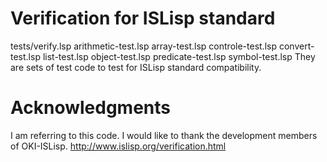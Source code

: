 # Verification for ISLisp standard
tests/verify.lsp 
arithmetic-test.lsp
array-test.lsp
controle-test.lsp
convert-test.lsp
list-test.lsp
object-test.lsp
predicate-test.lsp
symbol-test.lsp
They are sets of test code to test for ISLisp standard compatibility.


# Acknowledgments
I am referring to this code. I would like to thank the development members of OKI-ISLisp. 
http://www.islisp.org/verification.html

